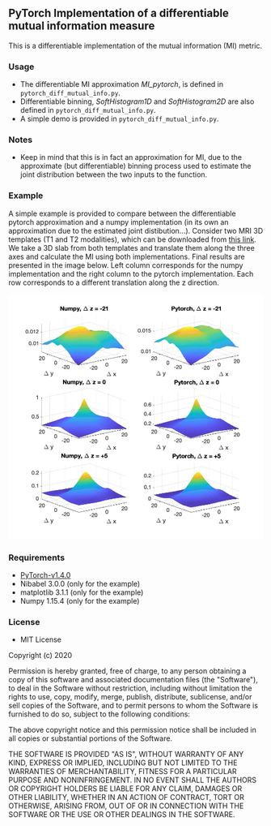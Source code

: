 ## PyTorch Implementation of a differentiable mutual information measure
This is a differentiable implementation of the mutual information (MI) metric.  

### Usage
* The differentiable MI approximation *MI_pytorch*, is defined in `pytorch_diff_mutual_info.py`.  
* Differentiable binning, *SoftHistogram1D* and *SoftHistogram2D* are also defined in `pytorch_diff_mutual_info.py`.  
* A simple demo is provided in `pytorch_diff_mutual_info.py`. 

### Notes
* Keep in mind that this is in fact an approximation for MI, due to the approximate (but differentiable) binning process used to estimate the joint 
distribution between the two inputs to the function. 

### Example
A simple example is provided to compare between the differentiable pytorch approximation and a numpy implementation (in its own an approximation due to the estimated joint distibution...). Consider two MRI 3D templates (T1 and T2 modalities), which can be downloaded from [this link](http://nist.mni.mcgill.ca/?p=947). We take a 3D slab from both templates and translate them along the three axes and calculate the MI using both implementations. Final results are presented in the image below. Left column corresponds for the numpy implementation and the right column to the pytorch implementation. Each row corresponds to a different translation along the z direction. 

![Comparison](Comparison.jpg)

### Requirements
* [PyTorch-v1.4.0](http://pytorch.org/docs/1.4.0/)
* Nibabel 3.0.0 (only for the example)
* matplotlib 3.1.1 (only for the example)
* Numpy 1.15.4 (only for the example)

### License 
* MIT License

Copyright (c) 2020 

Permission is hereby granted, free of charge, to any person obtaining a copy
of this software and associated documentation files (the "Software"), to deal
in the Software without restriction, including without limitation the rights
to use, copy, modify, merge, publish, distribute, sublicense, and/or sell
copies of the Software, and to permit persons to whom the Software is
furnished to do so, subject to the following conditions:

The above copyright notice and this permission notice shall be included in all
copies or substantial portions of the Software.

THE SOFTWARE IS PROVIDED "AS IS", WITHOUT WARRANTY OF ANY KIND, EXPRESS OR
IMPLIED, INCLUDING BUT NOT LIMITED TO THE WARRANTIES OF MERCHANTABILITY,
FITNESS FOR A PARTICULAR PURPOSE AND NONINFRINGEMENT. IN NO EVENT SHALL THE
AUTHORS OR COPYRIGHT HOLDERS BE LIABLE FOR ANY CLAIM, DAMAGES OR OTHER
LIABILITY, WHETHER IN AN ACTION OF CONTRACT, TORT OR OTHERWISE, ARISING FROM,
OUT OF OR IN CONNECTION WITH THE SOFTWARE OR THE USE OR OTHER DEALINGS IN THE
SOFTWARE.